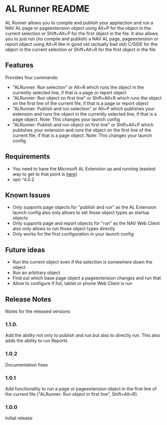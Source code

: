 # AL Runner README

AL Runner allows you to compile and publish your appliaction and run a NAV AL page or pageextension object using Alt+P for the object in the current selection or Shift+Alt+P for the first object in the file. It also allows you to just run (no compile and publish) a NAV AL page, pageextension or report object using Alt+R like in good old (actually bad old) C/SIDE for the object in the current selection or Shift+Alt+R for the first object in the file


## Features

Provides four commands:
- "ALRunner: Run selection" or Alt+R which runs the object in the currently selected line, if that is a page or report object
- "ALRunner: Run object on first line" or Shift+Alt+R which runs the object on the first line of the current file, if that is a page or report object
- "ALRunner: Publish and run selection" or Alt+P which publishes your extension and runs the object in the currently selected line, if that is a page object. Note: This changes your launch config
- "ALRunner: Publish and run object on first line" or Shift+Alt+P which publishes your extension and runs the object on the first line of the current file, if that is a page object. Note: This changes your launch config


## Requirements

- You need to have the Microsoft AL Extension up and running (easiest way to get to that point is [here](https://msdn.microsoft.com/en-us/dynamics-nav/newdev-get-started))
- opn ^4.0.2


## Known Issues

- Only supports page objects for "publish and run" as the AL Extension launch config also only allows to set those object types as startup objects
- Only supports page and report objects for "run" as the NAV Web Client also only allows to run those object types directly
- Only works for the first configuration in your launch config


## Future ideas

- Run the current object even if the selection is somewhere down the object
- Run an arbitrary object
- Find out which base page object a pageextension changes and run that
- Allow to configure if full, tablet or phone Web Client is run


## Release Notes

Notes for the released versions

### 1.1.0.

Add the ability not only to publish and run but also to directly run. This also adds the ability to run Reports

### 1.0.2

Documentation fixes 

### 1.0.1

Add functionality to run a page or pageextension object in the first line of the current file ("ALRunner: Run object in first line", Shift+Alt+R). 

### 1.0.0

Initial release 
